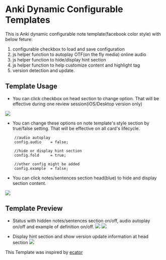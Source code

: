 # Anki Dynamic Configurable Templates #

This is Anki dynamic configurable note template(facebook color style) with below feture:

1. configurable checkbox to load and save configuration
2. js helper function to autoplay OTF(on the fly media) online audio 
3. js helper function to hide/display hint section
4. js helper function to help customize content and highlight tag 
5. version detection and update.

## Template Usage ##

- You can click checkbox on head section to change option. That will be effective during one review session(iOS/Desktop version only)

![](https://raw.githubusercontent.com/ninja33/anki-templates/master/dynamic/images/sample_006.jpg)

- You can change these options on note template's style section by true/false setting. That will be effective on all card's lifecycle.
```
    //audio autoplay
    config.audio    = false; 

    //hide or display hint section
    config.fold     = true;  
    
    //other config might be added
    config.example  = false;  
```
- You can click notes/sentences section head(blue) to hide and display section content.

![](https://raw.githubusercontent.com/ninja33/anki-templates/master/dynamic/images/sample_007.jpg)

## Template Preview ##
- Status with hidden notes/sentences section on/off, audio autoplay on/off and example of definition on/off.
![](https://raw.githubusercontent.com/ninja33/anki-templates/master/dynamic/images/sample_003.jpg)
![](https://raw.githubusercontent.com/ninja33/anki-templates/master/dynamic/images/sample_004.jpg)

- Display hint section and show version update information at head section
![](https://raw.githubusercontent.com/ninja33/anki-templates/master/dynamic/images/sample_005.jpg)

This Template was inspired by [ecator](https://github.com/ecator/anki-theme-basic-baidu-jp-en)
